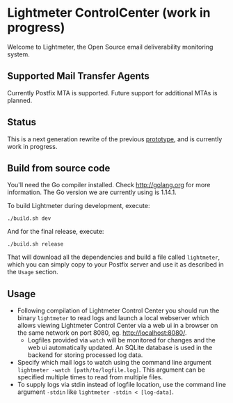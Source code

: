 # Lightmeter ControlCenter (work in progress)

Welcome to Lightmeter, the Open Source email deliverability monitoring system.

## Supported Mail Transfer Agents

Currently Postfix MTA is supported. Future support for additional MTAs is planned.

## Status

This is a next generation rewrite of the previous [prototype](https://gitlab.com/lightmeter/prototype), and is currently work in progress.

## Build from source code

You'll need the Go compiler installed. Check http://golang.org for more information. The Go version we are currently using is 1.14.1.

To build Lightmeter during development, execute:

```
./build.sh dev
```

And for the final release, execute:
```
./build.sh release
```

That will download all the dependencies and build a file called `lightmeter`,
which you can simply copy to your Postfix server and use it as described in the `Usage` section.

## Usage

- Following compilation of Lightmeter Control Center you should run the binary `lightmeter` to read logs and launch a local webserver which allows viewing Lightmeter Control Center via a web ui in a browser on the same network on port 8080, eg. [http://localhost:8080/](http://localhost:8080/).
    - Logfiles provided via `watch` will be monitored for changes and the web ui automatically updated. An SQLite database is used in the backend for storing processed log data.
- Specify which mail logs to watch using the command line argument `lightmeter -watch [path/to/logfile.log]`. This argument can be specified multiple times to read from multiple files.
- To supply logs via stdin instead of logfile location, use the command line argument `-stdin` like `lightmeter -stdin < [log-data]`.
